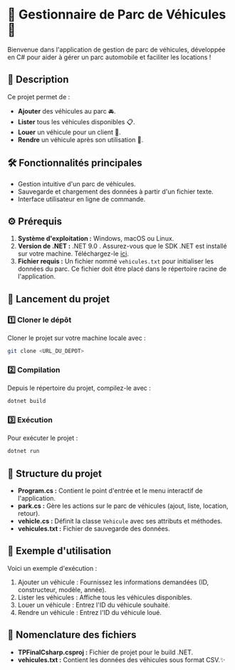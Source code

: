 
# 🚗 Gestionnaire de Parc de Véhicules 🚗

Bienvenue dans l'application de gestion de parc de véhicules, développée en C# pour aider à gérer un parc automobile et faciliter les locations !  

## 📜 Description
Ce projet permet de :
- **Ajouter** des véhicules au parc 🚘.
- **Lister** tous les véhicules disponibles 📋.
- **Louer** un véhicule pour un client 🔑.
- **Rendre** un véhicule après son utilisation 🔄.

## 🛠️ Fonctionnalités principales
- Gestion intuitive d'un parc de véhicules.
- Sauvegarde et chargement des données à partir d'un fichier texte.
- Interface utilisateur en ligne de commande.

## ⚙️ Prérequis
1. **Système d'exploitation :** Windows, macOS ou Linux.
2. **Version de .NET :** .NET 9.0 . Assurez-vous que le SDK .NET est installé sur votre machine. Téléchargez-le [ici](https://dotnet.microsoft.com/download).
3. **Fichier requis :** Un fichier nommé `vehicules.txt` pour initialiser les données du parc. Ce fichier doit être placé dans le répertoire racine de l'application.

## 🚀 Lancement du projet
### 1️⃣ Cloner le dépôt
Cloner le projet sur votre machine locale avec :
```bash
git clone <URL_DU_DEPOT>
```

### 2️⃣ Compilation
Depuis le répertoire du projet, compilez-le avec :
```bash
dotnet build
```

### 3️⃣ Exécution
Pour exécuter le projet :
```bash
dotnet run
```

## 🧩 Structure du projet
- **Program.cs :** Contient le point d'entrée et le menu interactif de l'application.
- **park.cs :** Gère les actions sur le parc de véhicules (ajout, liste, location, retour).
- **vehicle.cs :** Définit la classe `Vehicule` avec ses attributs et méthodes.
- **vehicules.txt :** Fichier de sauvegarde des données.

## 📄 Exemple d'utilisation
Voici un exemple d'exécution :
1. Ajouter un véhicule : Fournissez les informations demandées (ID, constructeur, modèle, année).
2. Lister les véhicules : Affiche tous les véhicules disponibles.
3. Louer un véhicule : Entrez l'ID du véhicule souhaité.
4. Rendre un véhicule : Entrez l'ID du véhicule loué.

## 📂 Nomenclature des fichiers
- **TPFinalCsharp.csproj :** Fichier de projet pour le build .NET.
- **vehicules.txt :** Contient les données des véhicules sous format CSV.✨
